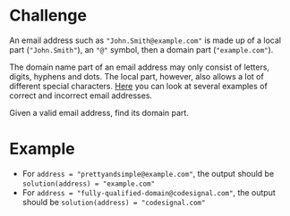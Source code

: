 # Challenge
An email address such as `"John.Smith@example.com"` is made up of a local part (`"John.Smith"`), an `"@"` symbol, then a domain part (`"example.com"`).

The domain name part of an email address may only consist of letters, digits, hyphens and dots.
The local part, however, also allows a lot of different special characters.
[Here][Wikipedia] you can look at several examples of correct and incorrect email addresses.

Given a valid email address, find its domain part.

# Example
- For `address = "prettyandsimple@example.com"`, the output should be `solution(address) = "example.com"`
- For `address = "fully-qualified-domain@codesignal.com"`, the output should be `solution(address) = "codesignal.com"`

[Wikipedia]: https://en.wikipedia.org/wiki/Email_address#Examples
